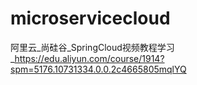 # microservicecloud
阿里云_尚硅谷_SpringCloud视频教程学习_https://edu.aliyun.com/course/1914?spm=5176.10731334.0.0.2c4665805mqlYQ
